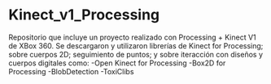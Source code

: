 # Kinect_v1_Processing
Repositorio que incluye un proyecto realizado con Processing + Kinect V1 de XBox 360. 
Se descargaron y utilizaron librerías de Kinect for Processing; sobre cuerpos 2D; seguimiento de puntos; y sobre iteracción con diseños y cuerpos digitales como:
  -Open Kinect for Processing
  -Box2D for Processing
  -BlobDetection
  -ToxiClibs
